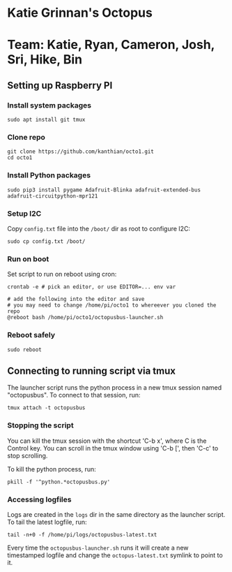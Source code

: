 # Katie Grinnan's Octopus
# Team: Katie, Ryan, Cameron, Josh, Sri, Hike, Bin

## Setting up Raspberry PI

### Install system packages

    sudo apt install git tmux

### Clone repo

    git clone https://github.com/kanthian/octo1.git
    cd octo1

### Install Python packages

    sudo pip3 install pygame Adafruit-Blinka adafruit-extended-bus adafruit-circuitpython-mpr121

### Setup I2C

Copy `config.txt` file into the `/boot/` dir as root to configure I2C:

    sudo cp config.txt /boot/

### Run on boot

Set script to run on reboot using cron:

    crontab -e # pick an editor, or use EDITOR=... env var

    # add the following into the editor and save
    # you may need to change /home/pi/octo1 to whereever you cloned the repo
    @reboot bash /home/pi/octo1/octopusbus-launcher.sh

### Reboot safely

    sudo reboot

## Connecting to running script via tmux

The launcher script runs the python process in a new tmux session
named "octopusbus". To connect to that session, run:

    tmux attach -t octopusbus

### Stopping the script

You can kill the tmux session with the shortcut 'C-b x', where
C is the Control key. You can scroll in the tmux window using 'C-b
[', then 'C-c' to stop scrolling.

To kill the python process, run:

    pkill -f '^python.*octopusbus.py'

### Accessing logfiles

Logs are created in the `logs` dir in the same directory as the
launcher script. To tail the latest logfile, run:

    tail -n+0 -f /home/pi/logs/octopusbus-latest.txt

Every time the `octopusbus-launcher.sh` runs it will create a new timestamped
logfile and change the `octopus-latest.txt` symlink to point to it.
